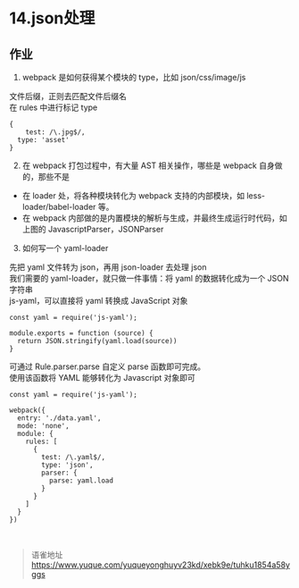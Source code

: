 # 14.json处理
## 作业

1. webpack 是如何获得某个模块的 type，比如 json/css/image/js

文件后缀，正则去匹配文件后缀名  
在 rules 中进行标记 type

```
{
	test: /\.jpg$/,
  type: 'asset'
}
```

2. 在 webpack 打包过程中，有大量 AST 相关操作，哪些是 webpack 自身做的，那些不是

- 在 loader 处，将各种模块转化为 webpack 支持的内部模块，如 less-loader/babel-loader 等。
- 在 webpack 内部做的是内置模块的解析与生成，并最终生成运行时代码，如上图的 JavascriptParser，JSONParser

3. 如何写一个 yaml-loader

先把 yaml 文件转为 json，再用 json-loader 去处理 json  
我们需要的 yaml-loader，就只做一件事情：将 yaml 的数据转化成为一个 JSON 字符串  
js-yaml，可以直接将 yaml 转换成 JavaScript 对象

```
const yaml = require('js-yaml');

module.exports = function (source) {
  return JSON.stringify(yaml.load(source))
}
```

可通过 Rule.parser.parse 自定义 parse 函数即可完成。  
使用该函数将 YAML 能够转化为 Javascript 对象即可

```
const yaml = require('js-yaml');

webpack({
  entry: './data.yaml',
  mode: 'none',
  module: {
    rules: [
      {
        test: /\.yaml$/,
        type: 'json',
        parser: {
          parse: yaml.load
        }
      }
    ]
  }
})
```

<br>
  
> 语雀地址 https://www.yuque.com/yuqueyonghuyv23kd/xebk9e/tuhku1854a58yggs